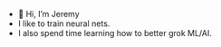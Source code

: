 - 👋 Hi, I’m Jeremy
- I like to train neural nets.
- I also spend time learning how to better grok ML/AI.

<!---
jeremysb1/jeremysb1 is a ✨ special ✨ repository because its `README.md` (this file) appears on your GitHub profile.
You can click the Preview link to take a look at your changes.
--->
